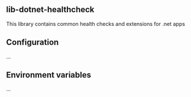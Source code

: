 ## lib-dotnet-healthcheck

This library contains common health checks and extensions for .net apps

## Configuration

...

## Environment variables

...

